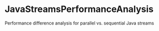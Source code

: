 # JavaStreamsPerformanceAnalysis
Performance difference analysis for parallel vs. sequential Java streams
